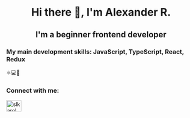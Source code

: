 <h1 align="center">Hi there 👋, I'm Alexander R.</h1>
<h2 align="center">I'm a beginner frontend developer</h2>

<h3>My main development skills: JavaScript, TypeScript, React, Redux</h3>
<div>⚛💻🚀<div>



<h3 align="left">Connect with me:</h3>
<p align="left">
<a href="https://dev.to/slkarol" target="blank"><img align="center" src="https://cdn.jsdelivr.net/npm/simple-icons@3.0.1/icons/dev-dot-to.svg" alt="slkarol" height="30" width="40" /></a>
</p>


